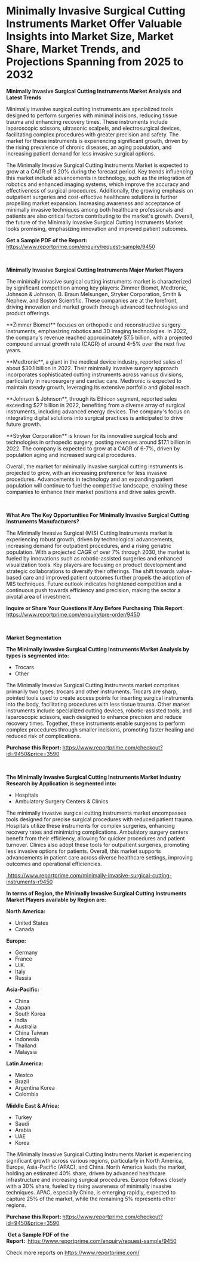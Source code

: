 <p><h1>Minimally Invasive Surgical Cutting Instruments Market Offer Valuable Insights into Market Size, Market Share, Market Trends, and Projections Spanning from 2025 to 2032</h1></p><p><strong>Minimally Invasive Surgical Cutting Instruments Market Analysis and Latest Trends</strong></p>
<p><p>Minimally invasive surgical cutting instruments are specialized tools designed to perform surgeries with minimal incisions, reducing tissue trauma and enhancing recovery times. These instruments include laparoscopic scissors, ultrasonic scalpels, and electrosurgical devices, facilitating complex procedures with greater precision and safety. The market for these instruments is experiencing significant growth, driven by the rising prevalence of chronic diseases, an aging population, and increasing patient demand for less invasive surgical options.</p><p>The Minimally Invasive Surgical Cutting Instruments Market is expected to grow at a CAGR of 9.20% during the forecast period. Key trends influencing this market include advancements in technology, such as the integration of robotics and enhanced imaging systems, which improve the accuracy and effectiveness of surgical procedures. Additionally, the growing emphasis on outpatient surgeries and cost-effective healthcare solutions is further propelling market expansion. Increasing awareness and acceptance of minimally invasive techniques among both healthcare professionals and patients are also critical factors contributing to the market's growth. Overall, the future of the Minimally Invasive Surgical Cutting Instruments Market looks promising, emphasizing innovation and improved patient outcomes.</p></p>
<p><strong>Get a Sample PDF of the Report:&nbsp;</strong> <a href="https://www.reportprime.com/enquiry/request-sample/9450?utm_campaign=2233&utm_medium=2&utm_source=Github&utm_content=ia&utm_term=20032025&utm_id=minimally-invasive-surgical-cutting-instruments">https://www.reportprime.com/enquiry/request-sample/9450</a></p>
<p>&nbsp;</p>
<p><strong>Minimally Invasive Surgical Cutting Instruments Major Market Players</strong></p>
<p><p>The minimally invasive surgical cutting instruments market is characterized by significant competition among key players: Zimmer Biomet, Medtronic, Johnson & Johnson, B. Braun Melsungen, Stryker Corporation, Smith & Nephew, and Boston Scientific. These companies are at the forefront, driving innovation and market growth through advanced technologies and product offerings.</p><p>**Zimmer Biomet** focuses on orthopedic and reconstructive surgery instruments, emphasizing robotics and 3D imaging technologies. In 2022, the company's revenue reached approximately $7.5 billion, with a projected compound annual growth rate (CAGR) of around 4-5% over the next five years.</p><p>**Medtronic**, a giant in the medical device industry, reported sales of about $30.1 billion in 2022. Their minimally invasive surgery approach incorporates sophisticated cutting instruments across various divisions, particularly in neurosurgery and cardiac care. Medtronic is expected to maintain steady growth, leveraging its extensive portfolio and global reach.</p><p>**Johnson & Johnson**, through its Ethicon segment, reported sales exceeding $27 billion in 2022, benefiting from a diverse array of surgical instruments, including advanced energy devices. The company's focus on integrating digital solutions into surgical practices is anticipated to drive future growth.</p><p>**Stryker Corporation** is known for its innovative surgical tools and technologies in orthopedic surgery, posting revenues around $17.1 billion in 2022. The company is expected to grow at a CAGR of 6-7%, driven by population aging and increased surgical procedures.</p><p>Overall, the market for minimally invasive surgical cutting instruments is projected to grow, with an increasing preference for less invasive procedures. Advancements in technology and an expanding patient population will continue to fuel the competitive landscape, enabling these companies to enhance their market positions and drive sales growth.</p></p>
<p>&nbsp;</p>
<p><strong>What Are The Key Opportunities For Minimally Invasive Surgical Cutting Instruments Manufacturers?</strong></p>
<p><p>The Minimally Invasive Surgical (MIS) Cutting Instruments market is experiencing robust growth, driven by technological advancements, increasing demand for outpatient procedures, and a rising geriatric population. With a projected CAGR of over 7% through 2030, the market is fueled by innovations such as robotic-assisted surgeries and enhanced visualization tools. Key players are focusing on product development and strategic collaborations to diversify their offerings. The shift towards value-based care and improved patient outcomes further propels the adoption of MIS techniques. Future outlook indicates heightened competition and a continuous push towards efficiency and precision, making the sector a pivotal area of investment.</p></p>
<p><strong>Inquire or Share Your Questions If Any Before Purchasing This Report:</strong> <a href="https://www.reportprime.com/enquiry/pre-order/9450?utm_campaign=2233&utm_medium=2&utm_source=Github&utm_content=ia&utm_term=20032025&utm_id=minimally-invasive-surgical-cutting-instruments">https://www.reportprime.com/enquiry/pre-order/9450</a></p>
<p>&nbsp;</p>
<p><strong>Market Segmentation</strong></p>
<p><strong>The Minimally Invasive Surgical Cutting Instruments Market Analysis by types is segmented into:</strong></p>
<p><ul><li>Trocars</li><li>Other</li></ul></p>
<p><p>The Minimally Invasive Surgical Cutting Instruments market comprises primarily two types: trocars and other instruments. Trocars are sharp, pointed tools used to create access points for inserting surgical instruments into the body, facilitating procedures with less tissue trauma. Other market instruments include specialized cutting devices, robotic-assisted tools, and laparoscopic scissors, each designed to enhance precision and reduce recovery times. Together, these instruments enable surgeons to perform complex procedures through smaller incisions, promoting faster healing and reduced risk of complications.</p></p>
<p><strong>Purchase this Report:&nbsp;</strong><a href="https://www.reportprime.com/checkout?id=9450&price=3590&utm_campaign=2233&utm_medium=2&utm_source=Github&utm_content=ia&utm_term=20032025&utm_id=minimally-invasive-surgical-cutting-instruments">https://www.reportprime.com/checkout?id=9450&price=3590</a></p>
<p>&nbsp;</p>
<p><strong>The Minimally Invasive Surgical Cutting Instruments Market Industry Research by Application is segmented into:</strong></p>
<p><ul><li>Hospitals</li><li>Ambulatory Surgery Centers & Clinics</li></ul></p>
<p><p>The minimally invasive surgical cutting instruments market encompasses tools designed for precise surgical procedures with reduced patient trauma. Hospitals utilize these instruments for complex surgeries, enhancing recovery rates and minimizing complications. Ambulatory surgery centers benefit from their efficiency, allowing for quicker procedures and patient turnover. Clinics also adopt these tools for outpatient surgeries, promoting less invasive options for patients. Overall, this market supports advancements in patient care across diverse healthcare settings, improving outcomes and operational efficiencies.</p></p>
<p><a href="https://www.reportprime.com/minimally-invasive-surgical-cutting-instruments-r9450?utm_campaign=2233&utm_medium=2&utm_source=Github&utm_content=ia&utm_term=20032025&utm_id=minimally-invasive-surgical-cutting-instruments">&nbsp;https://www.reportprime.com/minimally-invasive-surgical-cutting-instruments-r9450</a></p>
<p><strong>In terms of Region, the Minimally Invasive Surgical Cutting Instruments Market Players available by Region are:</strong></p>
<p>
    <p> <strong> North America: </strong>
        <ul>
            <li>United States</li>
            <li>Canada</li>
        </ul>
        </p> 
    <p> <strong> Europe: </strong>
        <ul>
            <li>Germany</li>
            <li>France</li>
            <li>U.K.</li>
            <li>Italy</li>
            <li>Russia</li>
        </ul>
        </p> 
    <p> <strong> Asia-Pacific: </strong>
        <ul>
            <li>China</li>
            <li>Japan</li>
            <li>South Korea</li>
            <li>India</li>
            <li>Australia</li>
            <li>China Taiwan</li>
            <li>Indonesia</li>
            <li>Thailand</li>
            <li>Malaysia</li>
        </ul>
        </p> 
    <p> <strong> Latin America: </strong>
        <ul>
            <li>Mexico</li>
            <li>Brazil</li>
            <li>Argentina Korea</li>
            <li>Colombia</li>
        </ul>
        </p> 
    <p> <strong> Middle East & Africa: </strong>
        <ul>
            <li>Turkey</li>
            <li>Saudi</li>
            <li>Arabia</li>
            <li>UAE</li>
            <li>Korea</li>
        </ul>
    </p>
    </p>
<p><p>The Minimally Invasive Surgical Cutting Instruments Market is experiencing significant growth across various regions, particularly in North America, Europe, Asia-Pacific (APAC), and China. North America leads the market, holding an estimated 40% share, driven by advanced healthcare infrastructure and increasing surgical procedures. Europe follows closely with a 30% share, fueled by rising awareness of minimally invasive techniques. APAC, especially China, is emerging rapidly, expected to capture 25% of the market, while the remaining 5% represents other regions.</p></p>
<p><strong>Purchase this Report: </strong><a href="https://www.reportprime.com/checkout?id=9450&price=3590&utm_campaign=2233&utm_medium=2&utm_source=Github&utm_content=ia&utm_term=20032025&utm_id=minimally-invasive-surgical-cutting-instruments">https://www.reportprime.com/checkout?id=9450&price=3590</a></p>
<p>&nbsp;<strong>Get a Sample PDF of the Report:&nbsp;&nbsp;</strong><a href="https://www.reportprime.com/enquiry/request-sample/9450?utm_campaign=2233&utm_medium=2&utm_source=Github&utm_content=ia&utm_term=20032025&utm_id=minimally-invasive-surgical-cutting-instruments">https://www.reportprime.com/enquiry/request-sample/9450</a></p>
<p><strong></strong></p>
<p>Check more reports on <a href="https://www.reportprime.com/?utm_campaign=2233&utm_medium=2&utm_source=Github&utm_content=ia&utm_term=20032025&utm_id=minimally-invasive-surgical-cutting-instruments">https://www.reportprime.com/</a></p>
